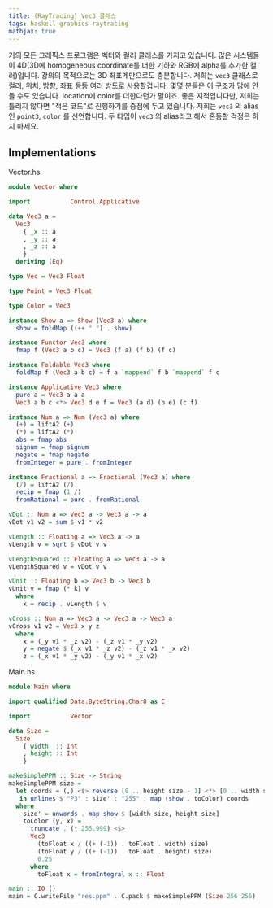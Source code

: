 ```yaml
--- 
title: (RayTracing) Vec3 클래스
tags: haskell graphics raytracing
mathjax: true
---
```


거의 모든 그래픽스 프로그램은 벡터와 컬러 클래스를 가지고 있습니다. 많은 시스템들이 4D(3D에 homogeneous coordinate를 더한 기하와 RGB에 alpha를 추가한 컬러)입니다. 강의의 목적으로는 3D 좌표계만으로도 충분합니다. 저희는 `vec3` 클래스로 컬러, 위치, 방향, 좌표 등등 여러 방도로 사용할겁니다. 몇몇 분들은 이 구조가 맘에 안들 수도 있습니다. location에 color를 더한다던가 말이죠. 좋은 지적입니다만, 저희는 틀리지 않다면 "적은 코드"로 진행하기를 중점에 두고 있습니다. 저희는 `vec3` 의 alias인 `point3`, `color` 를 선언합니다. 두 타입이 `vec3` 의 alias라고 해서 혼동할 걱정은 하지 마세요. 

## Implementations

Vector.hs

```haskell
module Vector where

import           Control.Applicative

data Vec3 a =
  Vec3
    { _x :: a
    , _y :: a
    , _z :: a
    }
  deriving (Eq)

type Vec = Vec3 Float

type Point = Vec3 Float

type Color = Vec3

instance Show a => Show (Vec3 a) where
  show = foldMap ((++ " ") . show)

instance Functor Vec3 where
  fmap f (Vec3 a b c) = Vec3 (f a) (f b) (f c)

instance Foldable Vec3 where
  foldMap f (Vec3 a b c) = f a `mappend` f b `mappend` f c

instance Applicative Vec3 where
  pure a = Vec3 a a a
  Vec3 a b c <*> Vec3 d e f = Vec3 (a d) (b e) (c f)

instance Num a => Num (Vec3 a) where
  (+) = liftA2 (+)
  (*) = liftA2 (*)
  abs = fmap abs
  signum = fmap signum
  negate = fmap negate
  fromInteger = pure . fromInteger

instance Fractional a => Fractional (Vec3 a) where
  (/) = liftA2 (/)
  recip = fmap (1 /)
  fromRational = pure . fromRational

vDot :: Num a => Vec3 a -> Vec3 a -> a
vDot v1 v2 = sum $ v1 * v2

vLength :: Floating a => Vec3 a -> a
vLength v = sqrt $ vDot v v

vLengthSquared :: Floating a => Vec3 a -> a
vLengthSquared v = vDot v v

vUnit :: Floating b => Vec3 b -> Vec3 b
vUnit v = fmap (* k) v
  where
    k = recip . vLength $ v

vCross :: Num a => Vec3 a -> Vec3 a -> Vec3 a
vCross v1 v2 = Vec3 x y z
  where
    x = (_y v1 * _z v2) - (_z v1 * _y v2)
    y = negate $ (_x v1 * _z v2) - (_z v1 * _x v2)
    z = (_x v1 * _y v2) - (_y v1 * _x v2)
```

Main.hs 

```haskell
module Main where

import qualified Data.ByteString.Char8 as C

import           Vector

data Size =
  Size
    { width  :: Int
    , height :: Int
    }

makeSimplePPM :: Size -> String
makeSimplePPM size =
  let coords = (,) <$> reverse [0 .. height size - 1] <*> [0 .. width size - 1]
   in unlines $ "P3" : size' : "255" : map (show . toColor) coords
  where
    size' = unwords . map show $ [width size, height size]
    toColor (y, x) =
      truncate . (* 255.999) <$>
      Vec3
        (toFloat x / ((+ (-1)) . toFloat . width) size)
        (toFloat y / ((+ (-1)) . toFloat . height) size)
        0.25
      where
        toFloat x = fromIntegral x :: Float

main :: IO ()
main = C.writeFile "res.ppm" . C.pack $ makeSimplePPM (Size 256 256)
```